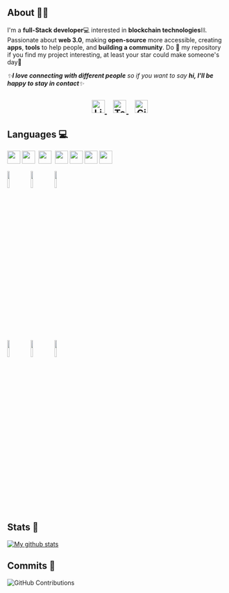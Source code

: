 ## About 🐱‍👤

I'm a **full-Stack developer**💻 interested in **blockchain technologies**⛓. Passionate about __web 3.0__, making **open-source** more accessible, creating **apps**, **tools** to help people, and **building a community**. Do :star2: my repository if you find my project interesting, at least your star could make someone's day:pray:
<br>

<em>✨<b>I love connecting with different people</b> so if you want to say <b>hi, I'll be happy to stay in contact</b>✨</em>

<h2 align="center">
  &nbsp;&nbsp;
  <a href="https://www.linkedin.com/in/christos-stefanis/">
    <img src="https://www.vectorlogo.zone/logos/linkedin/linkedin-icon.svg" alt="LinkedIn Profile" height="30" width="30">
  </a>
  &nbsp;&nbsp;
  <a href="https://t.me/kaieverdream">
    <img src="https://cdn-icons-png.flaticon.com/512/2111/2111646.png" alt="Telegram" height="30" width="30">
  </a>
  &nbsp;&nbsp;
  <a href="https://gitcoin.co/chrisstef">
    <img src="https://c.gitcoin.co/avatars/3796775e0f4505332d58e331488d56e9/gitcoinco.png" alt="GitCoin" height="30" width="30">
  </a>
  </h2>
  

## Languages 💻

<!-- ![Javascript](https://img.shields.io/badge/Javascript-ff00bf?style=plastic-square&logo=javascript&logoColor=white)
![React](https://img.shields.io/badge/React-bf00ff?style=plastic-square&logo=React&logoColor=white)
![HTML5](https://img.shields.io/badge/HTML5-4000ff?style=plastic-square&logo=HTML5&logoColor=white)
![CSS3](https://img.shields.io/badge/CSS3-0000ff?style=plastic-square&logo=CSS3&logoColor=white)
![Python](https://img.shields.io/badge/Python-0040ff?style=plastic-square&logo=python&logoColor=white)
![Solidity](https://img.shields.io/badge/Solidity-0040ff?style=plastic-square&logo=solidity&logoColor=white) -->

<img height=30 src="https://cdn.jsdelivr.net/gh/devicons/devicon/icons/python/python-original.svg"/>&nbsp;<img height=30 src="https://cdn.jsdelivr.net/gh/devicons/devicon/icons/javascript/javascript-original.svg"/>&nbsp;&nbsp;<img height=30 src="https://cdn.jsdelivr.net/gh/devicons/devicon/icons/typescript/typescript-original.svg"/>&nbsp;&nbsp;<img height=30 src="https://cdn.jsdelivr.net/gh/devicons/devicon/icons/react/react-original.svg" />&nbsp;<img height=30 src="https://cdn.jsdelivr.net/gh/devicons/devicon/icons/solidity/solidity-original.svg" />&nbsp;<img height=30 src="https://cdn.jsdelivr.net/gh/devicons/devicon/icons/html5/html5-original.svg" />&nbsp;<img height=30 src="https://cdn.jsdelivr.net/gh/devicons/devicon/icons/css3/css3-original.svg"/>

<code><img width="10%" src="https://www.vectorlogo.zone/logos/python/python-ar21.svg"></code>
<code><img width="10%" src="https://www.vectorlogo.zone/logos/javascript/javascript-ar21.svg"></code>
<code><img width="10%" src="https://www.vectorlogo.zone/logos/typescript/typescript-ar21.svg"></code>
<br />
<code><img width="10%" src="https://www.vectorlogo.zone/logos/reactjs/reactjs-ar21.svg"></code>
<code><img width="10%" src="https://www.vectorlogo.zone/logos/w3_html5/w3_html5-ar21.svg"></code>
<code><img width="10%" src="https://www.vectorlogo.zone/logos/w3_css/w3_css-ar21.svg"></code>


## Stats 💪

[![My github stats](https://github-readme-stats.vercel.app/api?username=chrisstef&theme=radical)](https://github.com/chrisstef/github-readme-stats)


## Commits 🧱
![GitHub Contributions](https://github-readme-streak-stats.herokuapp.com/?&theme=dark&ring=FFB19A&hide_border=false&currStreakNum=F6A085&fire=F6A085&currStreakLabel=F6A085&user=chrisstef&theme=radical)
